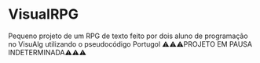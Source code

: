 # VisualRPG
Pequeno projeto de um RPG de texto feito por dois aluno de programação no VisuAlg utilizando o pseudocódigo Portugol
⚠⚠⚠PROJETO EM PAUSA INDETERMINADA⚠⚠⚠
